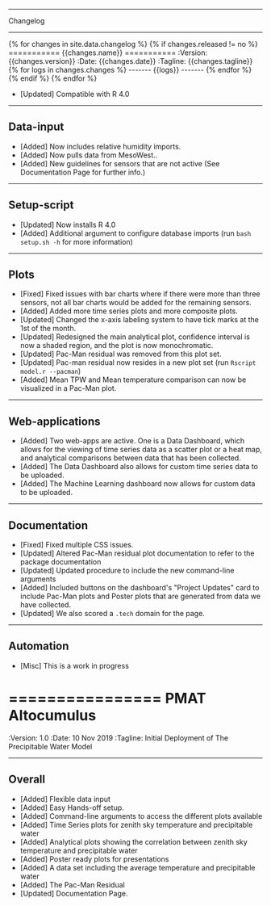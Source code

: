 ***********
Changelog
***********

{% for changes in site.data.changelog %}
    {% if changes.released != no %}
        ===========
        {{changes.name}}
        ===========
        :Version: {{changes.version}}
        :Date: {{changes.date}}
        :Tagline: {{changes.tagline}}
        {% for logs in changes.changes %}
        -------
        {{logs}}
        -------
        {% endfor %}
    {% endif %}
{% endfor %}

- [Updated] Compatible with R 4.0

----------
Data-input
----------

- [Added] Now includes relative humidity imports.
- [Added] Now pulls data from MesoWest..
- [Added] New guidelines for sensors that are not active (See Documentation Page for further info.)

------------
Setup-script
------------

- [Updated] Now installs R 4.0
- [Added] Additional argument to configure database imports (run `bash setup.sh -h` for more information)

-----
Plots
-----

- [Fixed] Fixed issues with bar charts where if there were more than three sensors, not all bar charts would be added for the remaining sensors.
- [Added] Added more time series plots and more composite plots.
- [Updated] Changed the x-axis labeling system to have tick marks at the 1st of the month.
- [Updated] Redesigned the main analytical plot, confidence interval is now a shaded region, and the plot is now monochromatic.
- [Updated] Pac-Man residual was removed from this plot set.
- [Updated] Pac-man residual now resides in a new plot set (run `Rscript model.r --pacman`)
- [Added] Mean TPW and Mean temperature comparison can now be visualized in a Pac-Man plot.

----------------
Web-applications
----------------

- [Added] Two web-apps are active. One is a Data Dashboard, which allows for the viewing of time series data as a scatter plot or a heat map, and analytical comparisons between data that has been collected.
- [Added] The Data Dashboard also allows for custom time series data to be uploaded.
- [Added] The Machine Learning dashboard now allows for custom data to be uploaded.

-------------
Documentation
-------------

- [Fixed] Fixed multiple CSS issues.
- [Updated] Altered Pac-Man residual plot documentation to refer to the package documentation
- [Updated] Updated procedure to include the new command-line arguments
- [Added] Included buttons on the dashboard's "Project Updates" card to include Pac-Man plots and Poster plots that are generated from data we have collected.
- [Updated] We also scored a `.tech` domain for the page.

----------
Automation
----------

- [Misc] This is a work in progress


================
PMAT Altocumulus
================

:Version: 1.0
:Date: 10 Nov 2019
:Tagline: Initial Deployment of The Precipitable Water Model

-------
Overall
-------

- [Added] Flexible data input
- [Added] Easy Hands-off setup.
- [Added] Command-line arguments to access the different plots available
- [Added] Time Series plots for zenith sky temperature and precipitable water
- [Added] Analytical plots showing the correlation between zenith sky temperature and precipitable water
- [Added] Poster ready plots for presentations
- [Added] A data set including the average temperature and precipitable water
- [Added] The Pac-Man Residual
- [Updated] Documentation Page.


